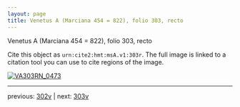 ```yaml
---
layout: page
title: Venetus A (Marciana 454 = 822), folio 303, recto
---
```


Venetus A (Marciana 454 = 822), folio 303, recto

Cite this object as `urn:cite2:hmt:msA.v1:303r`.  The full image is linked to a citation tool you can use to cite regions of the image.

[![VA303RN_0473](http://www.homermultitext.org/iipsrv?IIIF=/project/homer/pyramidal/deepzoom/hmt/vaimg/2017a/VA303RN_0473.tif/full/800,/0/default.jpg)](http://www.homermultitext.org/ict2/?urn=urn:cite2:hmt:vaimg.2017a:VA303RN_0473) 

---

previous:  [302v](../302v/) | next: [303v](../303v/)